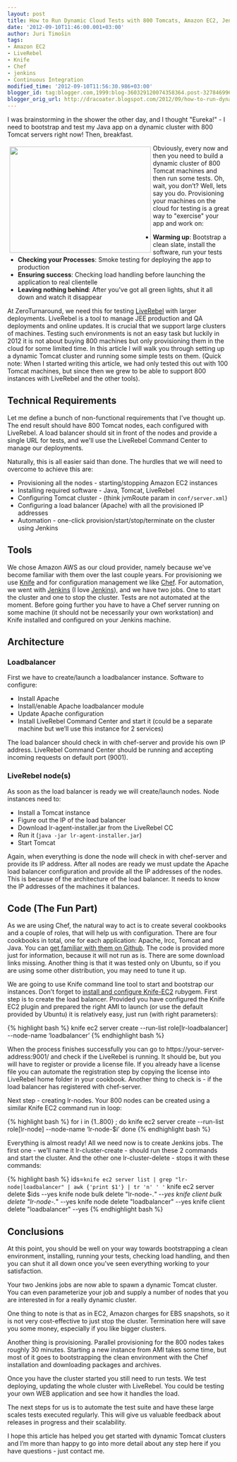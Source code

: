 ```yaml
---
layout: post
title: How to Run Dynamic Cloud Tests with 800 Tomcats, Amazon EC2, Jenkins and LiveRebel
date: '2012-09-10T11:46:00.001+03:00'
author: Juri Timošin
tags:
- Amazon EC2
- LiveRebel
- Knife
- Chef
- jenkins
- Continuous Integration
modified_time: '2012-09-10T11:56:30.986+03:00'
blogger_id: tag:blogger.com,1999:blog-360329120074358364.post-3278469963020911578
blogger_orig_url: http://dracoater.blogspot.com/2012/09/how-to-run-dynamic-cloud-tests-with-800.html
---
```


[1]: http://liverebel.com/
[2]: http://wiki.opscode.com/display/chef/Knife
[3]: http://www.opscode.com/chef/
[4]: http://jenkins-ci.org/
[5]: http://www.cloudbees.com/why-do-you-like-jenkins.cb
[6]: https://github.com/DracoAter/lr-cluster
[7]: https://github.com/opscode/knife-ec2/

I was brainstorming in the shower the other day, and I thought "Eureka!" - I need to bootstrap and
test my Java app on a dynamic cluster with 800 Tomcat servers right now! Then, breakfast.

<!--more-->

<img alt="" class="align-left" height="240" src="http://images.sodahead.com/polls/000513339/polls_onemillioncats1_5840_922377_poll_xlarge.jpeg" style="float: left; margin: 5px;" width="320" />

Obviously, every now and then you need to build a dynamic cluster of 800 Tomcat machines and then
run some tests. Oh, wait, you don’t? Well, lets say you do. Provisioning your machines on the cloud
for testing is a great way to "exercise" your app and work on:

- **Warming up**: Bootstrap a clean slate, install the software, run your tests
- **Checking your Processes**: Smoke testing for deploying the app to production
- **Ensuring success**: Checking load handling before launching the application to real clientelle
- **Leaving nothing behind**: After you've got all green lights, shut it all down and watch it disappear

At ZeroTurnaround, we need this for testing [LiveRebel][1] with larger deployments. LiveRebel is a
tool to manage JEE production and QA deployments and online updates. It is crucial that we support
large clusters of machines. Testing such environments is not an easy task but luckily in 2012 it is
not about buying 800 machines but only provisioning them in the cloud for some limited time. In
this article I will walk you through setting up a dynamic Tomcat cluster and running some simple
tests on them. (Quick note: When I started writing this article, we had only tested this out with
100 Tomcat machines, but since then we grew to be able to support 800 instances with LiveRebel and
the other tools).

## Technical Requirements

Let me define a bunch of non-functional requirements that I've thought up. The end result should
have 800 Tomcat nodes, each configured with LiveRebel. A load balancer should sit in front of the
nodes and provide a single URL for tests, and we'll use the LiveRebel Command Center to manage our
deployments.

Naturally, this is all easier said than done. The hurdles that we will need to overcome to achieve
this are:

- Provisioning all the nodes - starting/stopping Amazon EC2 instances
- Installing required software - Java, Tomcat, LiveRebel
- Configuring Tomcat cluster - (think jvmRoute param in `conf/server.xml`)
- Configuring a load balancer (Apache) with all the provisioned IP addresses
- Automation - one-click provision/start/stop/terminate on the cluster using Jenkins

## Tools

We chose Amazon AWS as our cloud provider, namely because we've become familiar with them over the
last couple years. For provisioning we use [Knife][2] and for configuration management we like
[Chef][3]. For automation, we went with [Jenkins][4] (I love [Jenkins][5]), and we have two jobs.
One to start the cluster and one to stop the cluster. Tests are not automated at the moment. Before
going further you have to have a Chef server running on some machine (it should not be necessarily
your own workstation) and Knife installed and configured on your Jenkins machine.

## Architecture

### Loadbalancer

First we have to create/launch a loadbalancer instance. Software to configure:

- Install Apache
- Install/enable Apache loadbalancer module
- Update Apache configuration
- Install LiveRebel Command Center and start it (could be a separate machine but we’ll use this
instance for 2 services)

The load balancer should check in with chef-server and provide his own IP address. LiveRebel
Command Center should be running and accepting incoming requests on default port (9001).

### LiveRebel node(s)

As soon as the load balancer is ready we will create/launch nodes. Node instances need to:

- Install a Tomcat instance
- Figure out the IP of the load balancer
- Download lr-agent-installer.jar from the LiveRebel CC
- Run it (`java -jar lr-agent-installer.jar`)
- Start Tomcat

Again, when everything is done the node will check in with chef-server and provide its IP address.
After all nodes are ready we must update the Apache load balancer configuration and provide all the
IP addresses of the nodes. This is because of the architecture of the load balancer. It needs to
know the IP addresses of the machines it balances.

## Code (The Fun Part)

As we are using Chef, the natural way to act is to create several cookbooks and a couple of roles,
that will help us with configuration. There are four cookbooks in total, one for each application:
Apache, lrcc, Tomcat and Java. You can [get familiar with them on Github][6]. The code is provided
more just for information, because it will not run as is. There are some download links missing.
Another thing is that it was tested only on Ubuntu, so if you are using some other distribution,
you may need to tune it up.

We are going to use Knife command line tool to start and bootstrap our instances. Don’t forget to
[install and configure Knife-EC2][7] rubygem. First step is to create the load balancer. Provided
you have configured the Knife EC2 plugin and prepared the right AMI to launch (or use the default
provided by Ubuntu) it is relatively easy, just run (with right parameters):

{% highlight bash %}
knife ec2 server create --run-list role[lr-loadbalancer] --node-name ‘loadbalancer’
{% endhighlight bash %}

When the process finishes successfully you can go to https://your-server-address:9001/ and check if
the LiveRebel is running. It should be, but you will have to register or provide a license file. If
you already have a license file you can automate the registration step by copying the license into
LiveRebel home folder in your cookbook. Another thing to check is - if the load balancer has
registered with chef-server.

Next step - creating lr-nodes. Your 800 nodes can be created using a similar Knife EC2 command run in loop:

{% highlight bash %}
for i in {1..800} ; do
    knife ec2 server create --run-list role[lr-node] --node-name ‘lr-node-$i’
done
{% endhighlight bash %}

Everything is almost ready! All we need now is to create Jenkins jobs. The first one - we’ll name
it lr-cluster-create - should run these 2 commands and start the cluster. And the other one
lr-cluster-delete - stops it with these commands:

{% highlight bash %}
ids=`knife ec2 server list | grep "lr-node|loadbalancer" | awk {'print $1'} | tr 'n' ' '`
knife ec2 server delete $ids --yes
knife node bulk delete "lr-node-.*" --yes
knife client bulk delete "lr-node-.*" --yes
knife node delete "loadbalancer" --yes
knife client delete "loadbalancer" --yes
{% endhighlight bash %}

## Conclusions

At this point, you should be well on your way towards bootstrapping a clean environment, installing,
running your tests, checking load handling, and then you can shut it all down once you've seen
everything working to your satisfaction.

Your two Jenkins jobs are now able to spawn a dynamic Tomcat cluster. You can even parameterize your
job and supply a number of nodes that you are interested in for a really dynamic cluster.

One thing to note is that as in EC2, Amazon charges for EBS snapshots, so it is not very
cost-effective to just stop the cluster. Termination here will save you some money, especially if
you like bigger clusters.

Another thing is provisioning. Parallel provisioning for the 800 nodes takes roughly 30 minutes.
Starting a new instance from AMI takes some time, but most of it goes to bootstrapping the clean
environment with the Chef installation and downloading packages and archives.

Once you have the cluster started you still need to run tests. We test deploying, updating the
whole cluster with LiveRebel. You could be testing your own WEB application and see how it handles
the load.

The next steps for us is to automate the test suite and have these large scales tests executed
regularly. This will give us valuable feedback about releases in progress and their scalability.

I hope this article has helped you get started with dynamic Tomcat clusters and I’m more than happy
to go into more detail about any step here if you have questions - just contact me.

